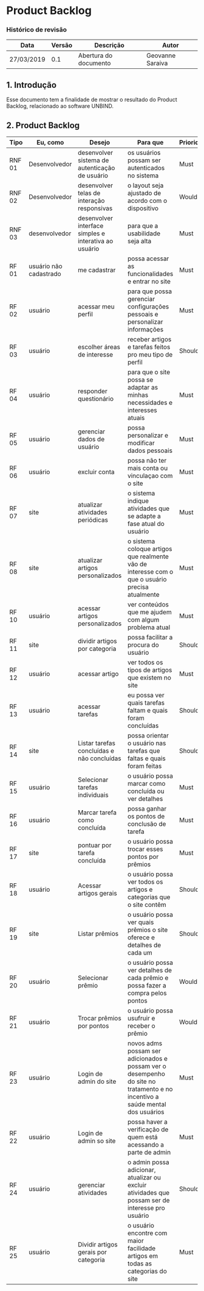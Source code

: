 
# Product Backlog
### Histórico de revisão
Data | Versão | Descrição | Autor |
--------- | ------ | ------------ | --------- |
27/03/2019 | 0.1 | Abertura do documento | Geovanne Saraiva |

## 1. Introdução
Esse documento tem a finalidade de mostrar o resultado do Product Backlog, relacionado ao software UNBIND.

## 2. Product Backlog
Tipo | Eu, como | Desejo | Para que | Prioridade |
--|--|--|--|--|
RNF 01 | Desenvolvedor | desenvolver sistema de autenticação de usuário | os usuários possam ser autenticados no sistema | Must |
RNF 02|Desenvolvedor|desenvolver telas de interação responsivas|o layout seja ajustado de acordo com o dispositivo|Would|
|RNF 03|desenvolvedor|desenvolver interface simples e interativa ao usuário|para que a usabilidade seja alta |Must|
|RF 01|usuário não cadastrado|me cadastrar|possa acessar as funcionalidades e entrar no site|Must|
|RF 02|usuário|acessar meu perfil|para que possa gerenciar configurações pessoais e personalizar informações |Must|
|RF 03|usuário|escolher áreas de interesse|receber artigos e tarefas feitos pro meu tipo de perfil|Should|
|RF 04|usuário|responder questionário|para que o site possa se adaptar as minhas necessidades e interesses atuais|Must|
|RF 05|usuário|gerenciar dados de usuário|possa personalizar e modificar dados pessoais|Must|
|RF 06|usuário |excluir conta|possa não ter mais conta ou vinculaçao com o site|Must|
|RF 07|site |atualizar atividades periódicas|o sistema indique atividades que se adapte a fase atual do usuário|Must|
|RF 08|site|atualizar artigos personalizados|o sistema coloque artigos que realmente vão de interesse com o que o usuário precisa atualmente|Must|
|RF 10|usuário|acessar artigos personalizados|ver conteúdos que me ajudem com algum problema atual|Must|
|RF 11|site|dividir artigos por categoria|possa facilitar a procura do usuário|Should|
|RF 12|usuário|acessar artigo|ver todos os tipos de artigos que existem no site|Must|
|RF 13|usuário|acessar tarefas|eu possa ver quais tarefas faltam e quais foram concluídas|Should|
|RF 14|site|Listar tarefas concluídas e não concluídas|possa orientar o usuário nas tarefas que faltas e quais foram feitas|Should|
|RF 15|usuário |Selecionar tarefas individuais|o usuário possa marcar como concluída ou ver detalhes|Must|
|RF 16|usuário|Marcar tarefa como concluída|possa ganhar os pontos de conclusão de tarefa|Must|
|RF 17|site|pontuar por tarefa concluída|o usuário possa trocar esses pontos por prêmios|Must|
|RF 18|usuário|Acessar artigos gerais|o usuário possa ver todos os artigos e categorias que o site contêm|Should|
|RF 19 |site|Listar prêmios|o usuário possa ver quais prêmios o site oferece e detalhes de cada um|Should|
|RF 20| usuário| Selecionar prêmio | o usuário possa ver detalhes de cada prêmio e possa fazer a compra pelos pontos|Would|
|RF 21|usuário|Trocar prêmios por pontos|o usuário possa usufruir e receber o prêmio|Would|
|RF 23|usuário|Login de admin do site|novos adms possam ser adicionados e possam ver o desempenho do site no tratamento e no incentivo a saúde mental dos usuários|Must|
|RF 22|usuário| Login de admin so site|possa haver a verificação de quem está acessando a parte de admin|Must|
|RF 24|usuário| gerenciar atividades|o admin possa adicionar, atualizar ou excluir atividades que possam ser de interesse pro usuário|Should|
|RF 25|usuário|Dividir artigos gerais por categoria|o usuário encontre com maior facilidade artigos em todas as categorias do site|Must|
